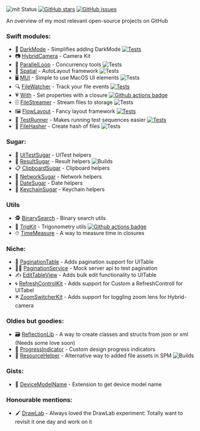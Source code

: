 ![mit Status](https://img.shields.io/badge/License-MIT-brightgreen.svg) 
[![GitHub stars](https://img.shields.io/github/stars/eonist/swift-utils.svg?style=flat-square)](https://github.com/eonist/swift-utils/stargazers)
[![GitHub issues](https://img.shields.io/github/issues/eonist/swift-utils.svg?style=flat-square)](https://github.com/eonist/swift-utils/issues)

An overview of my most relevant open-source projects on GitHub <!--more-->

### Swift modules:
- 🔦 [DarkMode](https://github.com/sentryco/DarkMode) - Simplifies adding DarkMode [![Tests](https://github.com/sentryco/DarkMode/actions/workflows/Tests.yml/badge.svg)](https://github.com/sentryco/DarkMode/actions/workflows/Tests.yml)
- 📷 [HybridCamera](https://github.com/eonist/HybridCamera) - Camera Kit 
- 💞 [ParallelLoop](https://github.com/eonist/ParallelLoop) - Concurrency tools ![Tests](https://github.com/light-stream/ParallelLoop/workflows/Tests/badge.svg)
- 📏 [Spatial](https://github.com/eonist/Spatial) - AutoLayout framework  ![Tests](https://github.com/eonist/Spatial/workflows/Tests/badge.svg)
- 🖥 [MUI](https://github.com/eonist/MUI) - Simple to use MacOS UI elements ![Tests](https://github.com/eonist/MacUI/workflows/Tests/badge.svg)
- 🔍 [FileWatcher](https://github.com/eonist/FileWatcher) - Track your file events [![Tests](https://github.com/eonist/FileWatcher/actions/workflows/Tests.yml/badge.svg)](https://github.com/eonist/FileWatcher/actions/workflows/Tests.yml)
- 💗 [With](https://github.com/eonist/With) - Set properties with a closure [![Github actions badge](https://badgen.net/github/checks/eonist/With?icon=github&label=Tests)](https://github.com/eonist/With/actions)
- 🗄 [FileStreamer](https://github.com/eonist/FileStreamer) - Stream files to storage ![Tests](https://github.com/light-stream/FileStreamer/workflows/Tests/badge.svg)
- 🖼 [FlowLayout](https://github.com/eonist/FlowLayout) - Fancy layout framework [![Tests](https://github.com/eonist/FlowLayout/actions/workflows/Tests.yml/badge.svg)](https://github.com/eonist/FlowLayout/actions/workflows/Tests.yml)
- 🏃 [TestRunner](https://github.com/eonist/TestRunner) - Makes running test sequences easier  [![Tests](https://github.com/eonist/TestRunner/actions/workflows/Tests.yml/badge.svg)](https://github.com/eonist/TestRunner/actions/workflows/Tests.yml)
- 🧬 [FileHasher](https://github.com/eonist/FileHasher) - Create hash of files ![Tests](https://github.com/eonist/FileHasher/workflows/Tests/badge.svg)

### Sugar:
- 🧪 [UITestSugar](https://github.com/eonist/UITestSugar) - UITest helpers 
- 🔸 [ResultSugar](https://github.com/eonist/ResultSugar) - Result helpers ![Builds](https://github.com/eonist/ResultSugar/workflows/Builds/badge.svg)
- 📋 [ClipboardSugar](https://github.com/eonist/ClipboardSugar) - Clipboard helpers 
- 🔌 [NetworkSugar](https://github.com/eonist/NetworkSugar) - Network helpers 
- 📆 [DateSugar](https://github.com/eonist/DateSugar) - Date helpers 
- 🔑 [KeychainSugar](https://github.com/eonist/KeychainSugar) - Keychain helpers 

### Utils
- 🕵️ [BinarySearch](https://github.com/eonist/BinarySearch) - Binary search utils 
- 📐 [TrigKit](https://github.com/eonist/TrigKit) - Trigonometry utils [![Github actions badge](https://badgen.net/github/checks/eonist/TrigKit?icon=github&label=Tests)](https://github.com/eonist/TrigKit/actions)
- ⏱ [TimeMeasure](https://github.com/eonist/TimeMeasure) - A way to measure time in closures 

### Niche:
- 📜 [PaginationTable](https://github.com/eonist/PaginationTable) - Adds pagination support for UITable 
- 👨‍🔬 [PaginationService](https://github.com/eonist/PaginationService) - Mock server api to test pagination 
- ✍️ [EditTableView](https://github.com/eonist/EditTableView) - Adds bulk edit functionality to UITable 
- 🌀 [RefreshControlKit](https://github.com/eonist/RefreshControlKit) - Adds support for Custom a RefreshControll for UITabel 
- 🖲 [ZoomSwitcherKit](https://github.com/eonist/ZoomSwitcherKit) - Adds support for toggling zoom lens for Hybrid-camera 

### Oldies but goodies:
- 🗃 [ReflectionLib](https://github.com/eonist/ReflectionLib) - A way to create classes and structs from json or xml (Needs some love soon)
- 🎨 [ProgressIndicator](https://github.com/eonist/ProgressIndicator) - Custom design progress indicators
- 🎒 [ResourceHelper](https://github.com/eonist/ResourceHelper) - Alternative way to added file assets in SPM ![Builds](https://github.com/eonist/ResourceHelper/workflows/Builds/badge.svg)

### Gists:
- 📱 [DeviceModelName](https://github.com/eonist/DeviceModelName) - Extension to get device model name 

### Honourable mentions:
- 🖌 [DrawLab](https://github.com/eonist/DrawLab) - Always loved the DrawLab experiment: Totally want to revisit it one day and work on it
